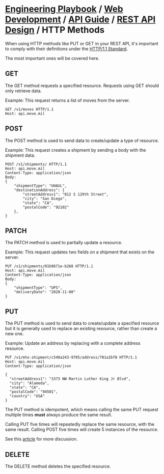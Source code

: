 # [Engineering Playbook](../../../../README.md) / [Web Development](../../../README.md) / [API Guide](../../README.md) / [REST API Design](../README.md) / HTTP Methods

When using HTTP methods like PUT or GET in your REST API, it's important to comply with their definitions under the [HTTP/1.1 Standard](https://developer.mozilla.org/en-US/docs/Web/HTTP/Methods).

The most important ones will be covered here.

## GET

The GET method requests a specified resource. Requests using GET should only retrieve data.

Example: This request returns a list of moves from the server.

```
GET /v1/moves HTTP/1.1
Host: api.move.mil
```

## POST

The POST method is used to send data to create/update a type of resource.

Example: This request creates a shipment by sending a body with the shipment data.

```
POST /v1/shipments/ HTTP/1.1
Host: api.move.mil
Content-Type: application/json
Body:
{
    "shipmentType": "UHAUL",
    "destinationAddress": {
        "streetAddress1": "812 S 129th Street",
        "city": "San Diego",
        "state": "CA",
        "postalCode": "92102"
    },
}
```

## PATCH

The PATCH method is used to partially update a resource.

Example: This request updates two fields on a shipment that exists on the server.

```
PUT /v1/shipments/01b9671e-b268 HTTP/1.1
Host: api.move.mil
Content-Type: application/json
Body:
{
    "shipmentType": "UPS",
    "deliveryDate": "2020-11-08"
}
```

## PUT

The PUT method is used to send data to create/update a specified resource but it is generally used to replace an existing resource, rather than create a new one.

Example: Update an address by replacing with a complete address resource.

```
PUT /v1/mto-shipment/c548a243-9705/address/701a2bf8 HTTP/1.1
Host: api.move.mil
Content-Type: application/json

{
  "streetAddress1": "3373 NW Martin Luther King Jr Blvd",
  "city": "Alameda",
  "state": "CA",
  "postalCode": "94501",
  "country": "USA"
}
```

The PUT method is idempotent, which means calling the same PUT request multiple times **must** always produce the same result.

Calling PUT five times will repeatedly replace the same resource, with the same result. Calling POST five times will create 5 instances of the resource.

See this [article](https://restfulapi.net/rest-put-vs-post/) for more discussion.

## DELETE

The DELETE method deletes the specified resource.
